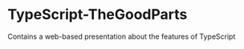 TypeScript-TheGoodParts
=======================

Contains a web-based presentation about the features of TypeScript
